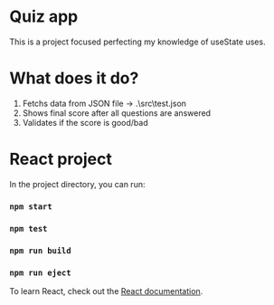 # Quiz app

This is a project focused perfecting my knowledge of useState uses.

# What does it do?

1. Fetchs data from JSON file -> .\src\test.json
2. Shows final score after all questions are answered
3. Validates if the score is good/bad

# React project

In the project directory, you can run:

### `npm start`

### `npm test`

### `npm run build`

### `npm run eject`

To learn React, check out the [React documentation](https://reactjs.org/).
